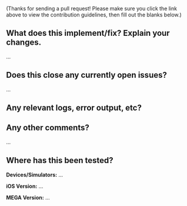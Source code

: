 (Thanks for sending a pull request! Please make sure you click the link above to view the contribution guidelines, then fill out the blanks below.)

What does this implement/fix? Explain your changes.
---------------------------------------------------
…

Does this close any currently open issues?
------------------------------------------
…


Any relevant logs, error output, etc?
-------------------------------------


Any other comments?
-------------------
…

Where has this been tested?
---------------------------
**Devices/Simulators:** …

**iOS Version:** …

**MEGA Version:** …
